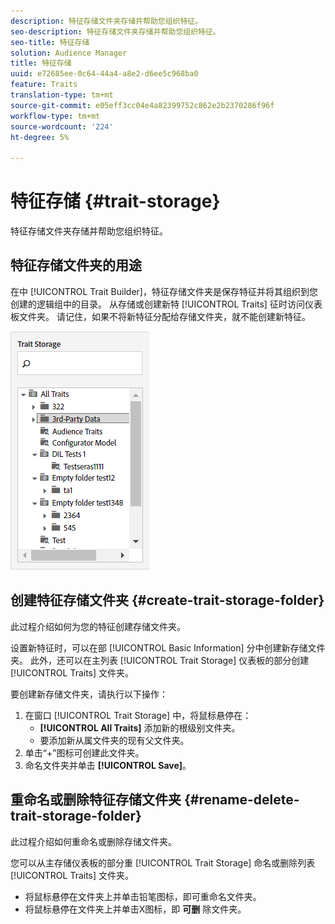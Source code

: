 ```yaml
---
description: 特征存储文件夹存储并帮助您组织特征。
seo-description: 特征存储文件夹存储并帮助您组织特征。
seo-title: 特征存储
solution: Audience Manager
title: 特征存储
uuid: e72685ee-0c64-44a4-a8e2-d6ee5c968ba0
feature: Traits
translation-type: tm+mt
source-git-commit: e05eff3cc04e4a82399752c862e2b2370286f96f
workflow-type: tm+mt
source-wordcount: '224'
ht-degree: 5%

---
```



# 特征存储 {#trait-storage}

特征存储文件夹存储并帮助您组织特征。

<!-- c_tb_storage.xml -->

## 特征存储文件夹的用途

在中 [!UICONTROL Trait Builder]，特征存储文件夹是保存特征并将其组织到您创建的逻辑组中的目录。 从存储或创建新特 [!UICONTROL Traits] 征时访问仪表板文件夹。 请记住，如果不将新特征分配给存储文件夹，就不能创建新特征。

![](assets/tb_storage.png)

## 创建特征存储文件夹 {#create-trait-storage-folder}

此过程介绍如何为您的特征创建存储文件夹。

<!-- t_tb_create_storage.xml -->

设置新特征时，可以在部 [!UICONTROL Basic Information] 分中创建新存储文件夹。 此外，还可以在主列表 [!UICONTROL Trait Storage] 仪表板的部分创建 [!UICONTROL Traits] 文件夹。

要创建新存储文件夹，请执行以下操作：

1. 在窗口 [!UICONTROL Trait Storage] 中，将鼠标悬停在：
   * **[!UICONTROL All Traits]** 添加新的根级别文件夹。
   * 要添加新从属文件夹的现有父文件夹。
1. 单击“+”图标可创建此文件夹。
1. 命名文件夹并单击 **[!UICONTROL Save]**。

## 重命名或删除特征存储文件夹 {#rename-delete-trait-storage-folder}

此过程介绍如何重命名或删除存储文件夹。

<!-- t_tb_rename_delete_storage.xml -->

您可以从主存储仪表板的部分重 [!UICONTROL Trait Storage] 命名或删除列表 [!UICONTROL Traits] 文件夹。

* 将鼠标悬停在文件夹上并单击铅笔图标，即可重命名文件夹。
* 将鼠标悬停在文件夹上并单击X图标，即 **可删** 除文件夹。